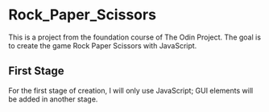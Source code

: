 # Rock_Paper_Scissors

This is a project from the foundation course of The Odin Project.
The goal is to create the game Rock Paper Scissors with JavaScript.

## First Stage

For the first stage of creation, I will only use JavaScript; GUI elements will be added in another stage.